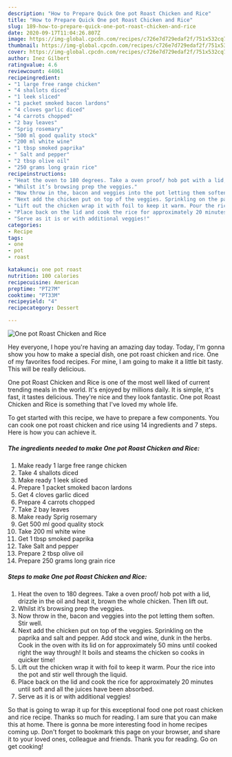 ```yaml
---
description: "How to Prepare Quick One pot Roast Chicken and Rice"
title: "How to Prepare Quick One pot Roast Chicken and Rice"
slug: 189-how-to-prepare-quick-one-pot-roast-chicken-and-rice
date: 2020-09-17T11:04:26.807Z
image: https://img-global.cpcdn.com/recipes/c726e7d729edaf2f/751x532cq70/one-pot-roast-chicken-and-rice-recipe-main-photo.jpg
thumbnail: https://img-global.cpcdn.com/recipes/c726e7d729edaf2f/751x532cq70/one-pot-roast-chicken-and-rice-recipe-main-photo.jpg
cover: https://img-global.cpcdn.com/recipes/c726e7d729edaf2f/751x532cq70/one-pot-roast-chicken-and-rice-recipe-main-photo.jpg
author: Inez Gilbert
ratingvalue: 4.6
reviewcount: 44061
recipeingredient:
- "1 large free range chicken"
- "4 shallots diced"
- "1 leek sliced"
- "1 packet smoked bacon lardons"
- "4 cloves garlic diced"
- "4 carrots chopped"
- "2 bay leaves"
- "Sprig rosemary"
- "500 ml good quality stock"
- "200 ml white wine"
- "1 tbsp smoked paprika"
- " Salt and pepper"
- "2 tbsp olive oil"
- "250 grams long grain rice"
recipeinstructions:
- "Heat the oven to 180 degrees. Take a oven proof/ hob pot with a lid, drizzle in the oil and heat it, brown the whole chicken. Then lift out."
- "Whilst it’s browsing prep the veggies."
- "Now throw in the, bacon and veggies into the pot letting them soften. Stir well."
- "Next add the chicken put on top of the veggies. Sprinkling on the paprika and salt and pepper. Add stock and wine, dunk in the herbs. Cook in the oven with its lid on for approximately 50 mins until cooked right the way through! It boils and steams the chicken so cooks in quicker time!"
- "Lift out the chicken wrap it with foil to keep it warm. Pour the rice into the pot and stir well through the liquid."
- "Place back on the lid and cook the rice for approximately 20 minutes until soft and all the juices have been absorbed."
- "Serve as it is or with additional veggies!"
categories:
- Recipe
tags:
- one
- pot
- roast

katakunci: one pot roast 
nutrition: 100 calories
recipecuisine: American
preptime: "PT27M"
cooktime: "PT33M"
recipeyield: "4"
recipecategory: Dessert

---
```



![One pot Roast Chicken and Rice](https://img-global.cpcdn.com/recipes/c726e7d729edaf2f/751x532cq70/one-pot-roast-chicken-and-rice-recipe-main-photo.jpg)

Hey everyone, I hope you're having an amazing day today. Today, I'm gonna show you how to make a special dish, one pot roast chicken and rice. One of my favorites food recipes. For mine, I am going to make it a little bit tasty. This will be really delicious.

One pot Roast Chicken and Rice is one of the most well liked of current trending meals in the world. It's enjoyed by millions daily. It is simple, it's fast, it tastes delicious. They're nice and they look fantastic. One pot Roast Chicken and Rice is something that I've loved my whole life.




To get started with this recipe, we have to prepare a few components. You can cook one pot roast chicken and rice using 14 ingredients and 7 steps. Here is how you can achieve it.

<!--inarticleads1-->

##### The ingredients needed to make One pot Roast Chicken and Rice:

1. Make ready 1 large free range chicken
1. Take 4 shallots diced
1. Make ready 1 leek sliced
1. Prepare 1 packet smoked bacon lardons
1. Get 4 cloves garlic diced
1. Prepare 4 carrots chopped
1. Take 2 bay leaves
1. Make ready Sprig rosemary
1. Get 500 ml good quality stock
1. Take 200 ml white wine
1. Get 1 tbsp smoked paprika
1. Take  Salt and pepper
1. Prepare 2 tbsp olive oil
1. Prepare 250 grams long grain rice




<!--inarticleads2-->

##### Steps to make One pot Roast Chicken and Rice:

1. Heat the oven to 180 degrees. Take a oven proof/ hob pot with a lid, drizzle in the oil and heat it, brown the whole chicken. Then lift out.
1. Whilst it’s browsing prep the veggies.
1. Now throw in the, bacon and veggies into the pot letting them soften. Stir well.
1. Next add the chicken put on top of the veggies. Sprinkling on the paprika and salt and pepper. Add stock and wine, dunk in the herbs. Cook in the oven with its lid on for approximately 50 mins until cooked right the way through! It boils and steams the chicken so cooks in quicker time!
1. Lift out the chicken wrap it with foil to keep it warm. Pour the rice into the pot and stir well through the liquid.
1. Place back on the lid and cook the rice for approximately 20 minutes until soft and all the juices have been absorbed.
1. Serve as it is or with additional veggies!




So that is going to wrap it up for this exceptional food one pot roast chicken and rice recipe. Thanks so much for reading. I am sure that you can make this at home. There is gonna be more interesting food in home recipes coming up. Don't forget to bookmark this page on your browser, and share it to your loved ones, colleague and friends. Thank you for reading. Go on get cooking!
